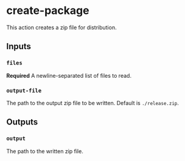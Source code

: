 # create-package

This action creates a zip file for distribution.

## Inputs

### `files`

**Required** A newline-separated list of files to read.

### `output-file`

The path to the output zip file to be written. Default is `./release.zip`.

## Outputs

### `output`

The path to the written zip file.